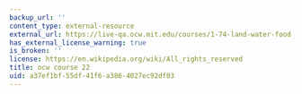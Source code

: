 ```yaml
---
backup_url: ''
content_type: external-resource
external_url: https://live-qa.ocw.mit.edu/courses/1-74-land-water-food-and-climate-fall-2020/
has_external_license_warning: true
is_broken: ''
license: https://en.wikipedia.org/wiki/All_rights_reserved
title: ocw course 22
uid: a37ef1bf-55df-41f6-a386-4027ec92df03
---
```

